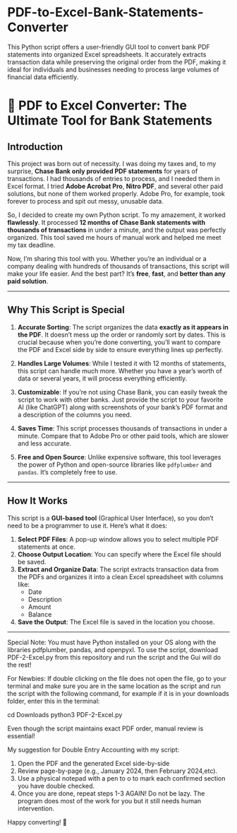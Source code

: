 # PDF-to-Excel-Bank-Statements-Converter
This Python script offers a user-friendly GUI tool to convert bank PDF statements into organized Excel spreadsheets. It accurately extracts transaction data while preserving the original order from the PDF, making it ideal for individuals and businesses needing to process large volumes of financial data efficiently. 

# 🧪 PDF to Excel Converter: The Ultimate Tool for Bank Statements

## Introduction

This project was born out of necessity. I was doing my taxes and, to my surprise, **Chase Bank only provided PDF statements** for years of transactions. I had thousands of entries to process, and I needed them in Excel format. I tried **Adobe Acrobat Pro**, **Nitro PDF**, and several other paid solutions, but none of them worked properly. Adobe Pro, for example, took forever to process and spit out messy, unusable data. 

So, I decided to create my own Python script. To my amazement, it worked **flawlessly**. It processed **12 months of Chase Bank statements with thousands of transactions** in under a minute, and the output was perfectly organized. This tool saved me hours of manual work and helped me meet my tax deadline. 

Now, I’m sharing this tool with you. Whether you’re an individual or a company dealing with hundreds of thousands of transactions, this script will make your life easier. And the best part? It’s **free**, **fast**, and **better than any paid solution**.

---

## Why This Script is Special

1. **Accurate Sorting**: The script organizes the data **exactly as it appears in the PDF**. It doesn’t mess up the order or randomly sort by dates. This is crucial because when you’re done converting, you’ll want to compare the PDF and Excel side by side to ensure everything lines up perfectly.

2. **Handles Large Volumes**: While I tested it with 12 months of statements, this script can handle much more. Whether you have a year’s worth of data or several years, it will process everything efficiently.

3. **Customizable**: If you’re not using Chase Bank, you can easily tweak the script to work with other banks. Just provide the script to your favorite AI (like ChatGPT) along with screenshots of your bank’s PDF format and a description of the columns you need.

4. **Saves Time**: This script processes thousands of transactions in under a minute. Compare that to Adobe Pro or other paid tools, which are slower and less accurate.

5. **Free and Open Source**: Unlike expensive software, this tool leverages the power of Python and open-source libraries like `pdfplumber` and `pandas`. It’s completely free to use.

---

## How It Works

This script is a **GUI-based tool** (Graphical User Interface), so you don’t need to be a programmer to use it. Here’s what it does:

1. **Select PDF Files**: A pop-up window allows you to select multiple PDF statements at once.
2. **Choose Output Location**: You can specify where the Excel file should be saved.
3. **Extract and Organize Data**: The script extracts transaction data from the PDFs and organizes it into a clean Excel spreadsheet with columns like:
   - Date
   - Description
   - Amount
   - Balance
4. **Save the Output**: The Excel file is saved in the location you choose.

---

Special Note: You must have Python installed on your OS along with the libraries pdfplumber, pandas, and openpyxl. To use the script, download PDF-2-Excel.py from this repository and run the script and the Gui will do the rest!

For Newbies: If double clicking on the file does not open the file, go to your terminal and make sure you are in the same location as the script and run the script with the following command, for example if it is in your downloads folder, enter this in the terminal: 

cd Downloads
python3 PDF-2-Excel.py

Even though the script maintains exact PDF order, manual review is essential! 

My suggestion for Double Entry Accounting with my script: 

1. Open the PDF and the generated Excel side-by-side
2. Review page-by-page (e.g., January 2024, then February 2024,etc). 
3. Use a physical notepad with a pen to o to mark each confirmed section you have double checked.
4. Once you are done, repeat steps 1-3 AGAIN! Do not be lazy. The program does most of the work for you but it still needs human intervention. 

Happy converting! 🚀
